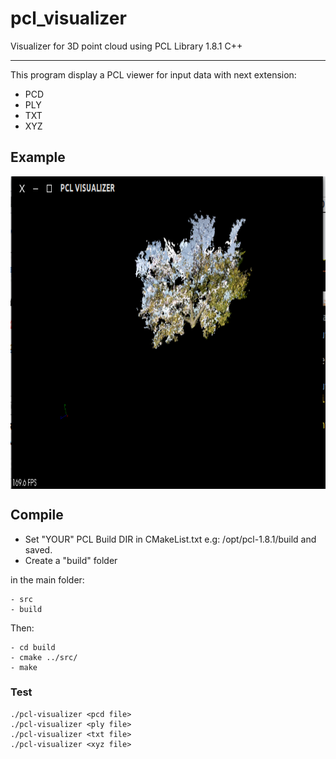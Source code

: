 # pcl_visualizer
Visualizer for 3D point cloud using PCL Library 1.8.1 C++

----------------------

This program display a PCL viewer for input data with next extension:

* PCD 
* PLY 
* TXT 
* XYZ 

## Example

<img src="./example/example.png" align="center" height="500" width="640"><br>

## Compile
* Set "YOUR" PCL Build DIR in CMakeList.txt e.g: /opt/pcl-1.8.1/build and saved.
* Create a "build" folder

in the main folder:

	- src 
	- build
Then:

	- cd build  
	- cmake ../src/
  	- make
       
        	 
### Test

	./pcl-visualizer <pcd file> 
  	./pcl-visualizer <ply file> 
  	./pcl-visualizer <txt file> 
  	./pcl-visualizer <xyz file> 
  


